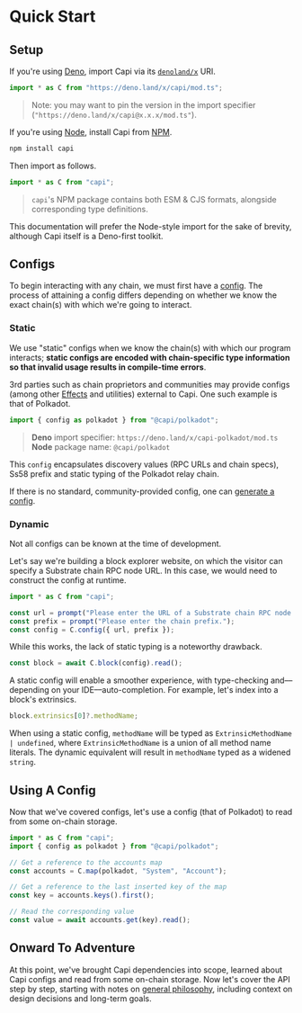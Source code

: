 # Quick Start

## Setup

If you're using [Deno](https://deno.land/), import Capi via its [`denoland/x`](https://deno.land/x) URI.

```ts
import * as C from "https://deno.land/x/capi/mod.ts";
```

> Note: you may want to pin the version in the import specifier (`"https://deno.land/x/capi@x.x.x/mod.ts"`).

If you're using [Node](https://nodejs.org/), install Capi from [NPM](https://www.npmjs.com/).

```sh
npm install capi
```

Then import as follows.

```ts
import * as C from "capi";
```

> `capi`'s NPM package contains both ESM & CJS formats, alongside corresponding type definitions.

This documentation will prefer the Node-style import for the sake of brevity, although Capi itself is a Deno-first toolkit.

## Configs

To begin interacting with any chain, we must first have a [config](Configs.md). The process of attaining a config differs depending on whether we know the exact chain(s) with which we're going to interact.

### Static

We use "static" configs when we know the chain(s) with which our program interacts; **static configs are encoded with chain-specific type information so that invalid usage results in compile-time errors**.

3rd parties such as chain proprietors and communities may provide configs (among other [Effects](Effects.md) and utilities) external to Capi. One such example is that of Polkadot.

```ts
import { config as polkadot } from "@capi/polkadot";
```

> **Deno** import specifier: `https://deno.land/x/capi-polkadot/mod.ts`<br />
> **Node** package name: `@capi/polkadot`

This `config` encapsulates discovery values (RPC URLs and chain specs), Ss58 prefix and static typing of the Polkadot relay chain.

If there is no standard, community-provided config, one can [generate a config](./Configs.md#custom-configs).

### Dynamic

Not all configs can be known at the time of development.

Let's say we're building a block explorer website, on which the visitor can specify a Substrate chain RPC node URL. In this case, we would need to construct the config at runtime.

```ts
import * as C from "capi";

const url = prompt("Please enter the URL of a Substrate chain RPC node.");
const prefix = prompt("Please enter the chain prefix.");
const config = C.config({ url, prefix });
```

While this works, the lack of static typing is a noteworthy drawback.

```ts
const block = await C.block(config).read();
```

A static config will enable a smoother experience, with type-checking and––depending on your IDE––auto-completion. For example, let's index into a block's extrinsics.

```ts
block.extrinsics[0]?.methodName;
```

When using a static config, `methodName` will be typed as `ExtrinsicMethodName | undefined`, where `ExtrinsicMethodName` is a union of all method name literals. The dynamic equivalent will result in `methodName` typed as a widened `string`.

## Using A Config

Now that we've covered configs, let's use a config (that of Polkadot) to read from some on-chain storage.

<!-- dprint-ignore -->

```ts
import * as C from "capi";
import { config as polkadot } from "@capi/polkadot";

// Get a reference to the accounts map
const accounts = C.map(polkadot, "System", "Account");

// Get a reference to the last inserted key of the map
const key = accounts.keys().first();

// Read the corresponding value
const value = await accounts.get(key).read();
```

## Onward To Adventure

At this point, we've brought Capi dependencies into scope, learned about Capi configs and read from some on-chain storage. Now let's cover the API step by step, starting with notes on [general philosophy](Philosophy.md), including context on design decisions and long-term goals.
